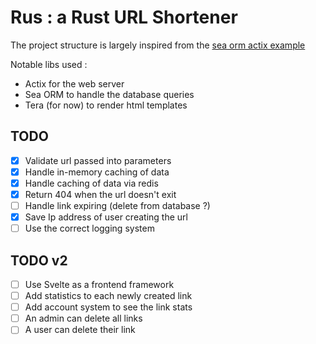 # Rus : a Rust URL Shortener

The project structure is largely inspired from the [sea orm actix example](https://github.com/SeaQL/sea-orm/tree/master/examples/actix_example)

Notable libs used :
- Actix for the web server
- Sea ORM to handle the database queries
- Tera (for now) to render html templates

## TODO
- [x] Validate url passed into parameters
- [x] Handle in-memory caching of data
- [x] Handle caching of data via redis
- [x] Return 404 when the url doesn't exit
- [ ] Handle link expiring (delete from database ?)
- [x] Save Ip address of user creating the url
- [ ] Use the correct logging system

## TODO v2
- [ ] Use Svelte as a frontend framework
- [ ] Add statistics to each newly created link
- [ ] Add account system to see the link stats
- [ ] An admin can delete all links
- [ ] A user can delete their link
